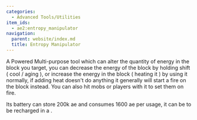 ```yaml
---
categories:
  - Advanced Tools/Utilities
item_ids:
  - ae2:entropy_manipulator
navigation:
  parent: website/index.md
  title: Entropy Manipulator
---
```


A Powered Multi-purpose tool which can alter the quantity of energy in the
block you target, you can decrease the energy of the block by holding shift (
cool / aging ), or increase the energy in the block ( heating it ) by using it
normally, if adding heat doesn't do anything it generally will start a fire on
the block instead. You can also hit mobs or players with it to set them on
fire.

Its battery can store 200k ae and consumes 1600 ae per usage, it can be to be
recharged in a <ItemLink id="charger"/>.

<RecipeFor id="entropy_manipulator" />
